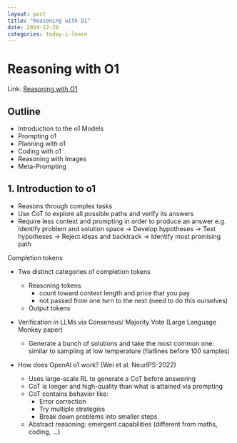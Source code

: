 ```yaml
---
layout: post
title: "Reasoning with O1"
date: 2024-12-20
categories: today-i-learn
---
```


# Reasoning with O1

Link: [Reasoning with O1](https://www.deeplearning.ai/short-courses/reasoning-with-o1/)

## Outline
- Introduction to the o1 Models
- Prompting o1
- Planning with o1
- Coding with o1
- Reasoning with Images
- Meta-Prompting

## 1. Introduction to o1

- Reasons through complex tasks
- Use CoT to explore all possible paths and verify its answers
- Require less context and prompting in order to produce an answer
e.g. Identify problem and solution space -> Develop hypotheses -> Test hypotheses -> Reject ideas and backtrack -> Identify most promising path

Completion tokens
- Two distinct categories of completion tokens
    - Reasoning tokens
        - count toward context length and price that you pay
        - not passed from one turn to the next (need to do this ourselves)
    - Output tokens

- Verification in LLMs via Consensus/ Majority Vote (Large Language Monkey paper)
    - Generate a bunch of solutions and take the most common one: similar to sampling at low temperature (flatlines before 100 samples)

- How does OpenAI o1 work? (Wei et al. NeurIPS-2022)
    - Uses large-scale RL to generate a CoT before answering
    - CoT is longer and high-quality than what is attained via prompting
    - CoT contains behavior like:
        - Error correction
        - Try multiple strategies
        - Break down problems into smaller steps
    - Abstract reasoning: emergent capabilities (different from maths, coding, ...)
